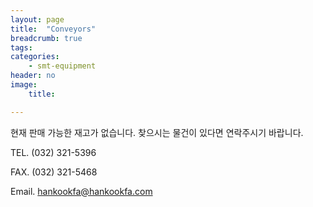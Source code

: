 ```yaml
---
layout: page
title:  "Conveyors"
breadcrumb: true
tags:
categories:
    - smt-equipment
header: no
image:
    title:

---
```

<p class="teaser" itemprop="description">
현재 판매 가능한 재고가 없습니다. 찾으시는 물건이 있다면 연락주시기 바랍니다.
</p>

TEL. (032) 321-5396

FAX. (032) 321-5468

Email. [hankookfa@hankookfa.com](mailto:hankookfa@hankookfa.com)  
